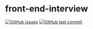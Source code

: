 # front-end-interview
[![GitHub issues](https://img.shields.io/github/issues-raw/Liqiuyue9597/front-end-interview?style=for-the-badge)](https://github.com/Liqiuyue9597/front-end-interview/issues)
[![GitHub last commit](https://img.shields.io/github/last-commit/Liqiuyue9597/front-end-interview?style=for-the-badge)](https://github.com/Liqiuyue9597/front-end-interview)